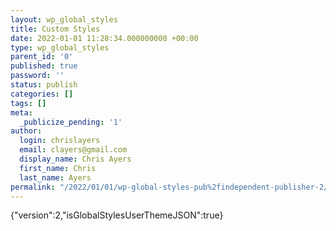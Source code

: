 ```yaml
---
layout: wp_global_styles
title: Custom Styles
date: 2022-01-01 11:28:34.000000000 +00:00
type: wp_global_styles
parent_id: '0'
published: true
password: ''
status: publish
categories: []
tags: []
meta:
  _publicize_pending: '1'
author:
  login: chrislayers
  email: clayers@gmail.com
  display_name: Chris Ayers
  first_name: Chris
  last_name: Ayers
permalink: "/2022/01/01/wp-global-styles-pub%2findependent-publisher-2/"
---
```

<p>{"version":2,"isGlobalStylesUserThemeJSON":true}</p>
